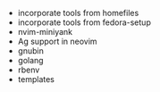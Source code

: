- incorporate tools from homefiles
- incorporate tools from fedora-setup
- nvim-miniyank
- Ag support in neovim
- gnubin
- golang
- rbenv
- templates
